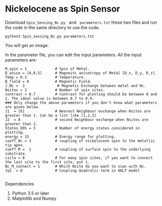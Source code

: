 # Nickelocene as Spin Sensor

Download ```Spin_Sensing_Nc.py ``` and ``` parameters.txt``` these two files and run the code in the same directory to use the code.

``` python3 Spin_sensing_Nc.py parameters.txt ```

You will get an image.

In the parameter file, you can edit the input parameters. 
All the input parameters are: 

```
M_spin = 1             # Spin of Metal.
D_aniso = [0,0,5]      # Magneitc anisotropy of Metal [D_x, D_y, D_z].
Temp = 0.2             # Temperature.
B_field = 0            # Magnetic Field.
J_Nc =  3               # Magnetic Exchange between metal and Nc.
Nsites = 2             # Number of spin sites.
contrast = 0.7         # Contrast for plotting should be between 0 and 1. The ideal value is between 0.7 to 0.9.
### Only change the above parameters if you don't know what parameters are given below.
J1  = [6]              # Nearest Neighbour exchange when Nsites are greater than 1. Can be a list like [1,2,3]
J2  = 0                # second Neighbour exchange when Nsites are greater than 2.
States_DOS = 3         # Number of energy states considered in plotting.
energy = 15            # Energy range for plotting.
coeff_Nc = 3           # coupling of nickelocene spin to the metallic tip apex.
coeff_M =  1           # coupling of surface spin to the underlying substrate.
ciclo = 0              # For many spin sites, if you want to connect the last site to the first site, put 1.
Nc_M_connect = 1       # Which Nsite do you want to scan with Nc.
Jq1  = 0               # Coupling Quadratic term in AKLT model


```

Dependencies
1. Python 3.5 or later
2. Matplotlib and Numpy


